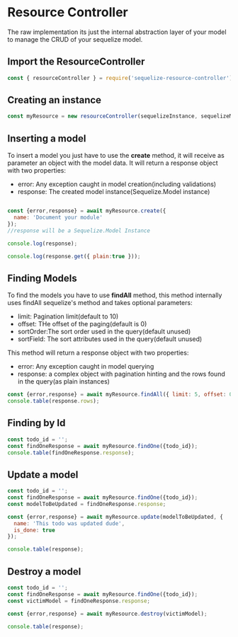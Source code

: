 # Resource Controller

The raw implementation its just the internal abstraction layer of your model to manage the CRUD of your sequelize model.

## Import the ResourceController

```javascript
const { resourceController } = require('sequelize-resource-controller');
```
## Creating an instance

```javascript
const myResource = new resourceController(sequelizeInstance, sequelizeModel);
```

## Inserting a model

To insert a model you just have to use the **create** method, it will receive as parameter an object with the model data. It will return a response object with two properties:

* error: Any exception caught in model creation(including validations)
* response: The created model instance(Sequelize.Model instance)

```javascript

const {error,response} = await myResource.create({
  name: 'Document your module'
});
//response will be a Sequelize.Model Instance

console.log(response);

console.log(response.get({ plain:true }));
```

## Finding Models

To find the models you have to use **findAll** method, this method internally uses findAll sequelize's method and takes optional parameters:

* limit: Pagination limit(default to 10)
* offset: THe offset of the paging(default is 0)
* sortOrder:The sort order used in the query(default unused)
* sortField: The sort attributes used in the query(default unused)

This method will return a response object with two properties:

* error: Any exception caught in model querying
* response: a complex object with pagination hinting and the rows found in the query(as plain instances)

```javascript
const {error,response} = await myResource.findAll({ limit: 5, offset: 0});
console.table(response.rows);
```

## Finding by Id

```javascript
const todo_id = '';
const findOneResponse = await myResource.findOne({todo_id});
console.table(findOneResponse.response);
```

## Update a model

```javascript
const todo_id = '';
const findOneResponse = await myResource.findOne({todo_id});
const modelToBeUpdated = findOneResponse.response;

const {error,response} = await myResource.update(modelToBeUpdated, {
  name: 'This todo was updated dude',
  is_done: true
});

console.table(response);

```

## Destroy a model

```javascript
const todo_id = '';
const findOneResponse = await myResource.findOne({todo_id});
const victimModel = findOneResponse.response;

const {error,response} = await myResource.destroy(victimModel);

console.table(response);
```
